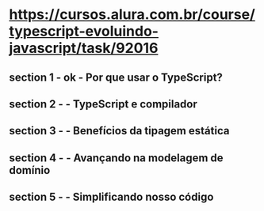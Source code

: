 # https://cursos.alura.com.br/course/typescript-evoluindo-javascript/task/92016

## section 1 - ok - Por que usar o TypeScript?
## section 2 -    - TypeScript e compilador
## section 3 -    - Benefícios da tipagem estática
## section 4 -    - Avançando na modelagem de domínio
## section 5 -    - Simplificando nosso código